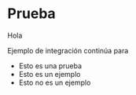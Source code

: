 # Prueba

Hola

Ejemplo de integración continúa para

* Esto es una prueba
* Esto es un ejemplo
* Esto no es un ejemplo

